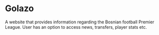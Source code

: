 # Golazo
A website that provides information regarding the Bosnian football Premier League. User has an option to access news, transfers, player stats etc.
